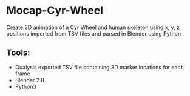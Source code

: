# Mocap-Cyr-Wheel
Create 3D animation of a Cyr Wheel and human skeleton using x, y, z positions imported from TSV files and parsed in Blender using Python

## Tools:
- Qualysis exported TSV file containing 3D marker locations for each frame
- Blender 2.8
- Python3



